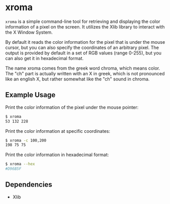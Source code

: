 # xroma

`xroma` is a simple command-line tool for retrieving and displaying the
color information of a pixel on the screen. It utilizes the Xlib library
to interact with the X Window System.

By default it reads the color information for the pixel that is
under the mouse cursor, but you can also specify the coordinates of an
arbitrary pixel. The output is provided by default in a set of RGB
values (range 0-255), but you can also get it in hexadecimal format.

The name xroma comes from the greek word chroma, which means color. The
"ch" part is actually written with an X in greek, which is not pronounced
like an english X, but rather somewhat like the "ch" sound in chroma.

## Example Usage

Print the color information of the pixel under the mouse pointer:

```bash
$ xroma
53 132 228
```

Print the color information at specific coordinates:

```bash
$ xroma -c 100,200
198 75 75
```

Print the color information in hexadecimal format:

```bash
$ xroma --hex
#D96B5F
```

## Dependencies

* Xlib

